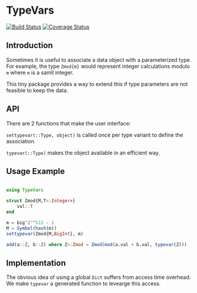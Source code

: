 # TypeVars

[![Build Status][gha-img]][gha-url]     [![Coverage Status][codecov-img]][codecov-url]

## Introduction

Sometimes it is useful to associate a data object with a parameterized type.
For example, the type `Zmod{m}` would represent integer calculations modulo `m`
where `m` is a samll integer.

This tiny package provides a way to extend this if type parameters are not
feasible to keep the data.

## API

There are 2 functions that make the user interface:

`settypevar(::Type, object)` is called once per type variant to define the association.

`typevar(::Type)` makes the object available in an efficient way.

## Usage Example

``` julia

using TypeVars

struct Zmod{M,T<:Integer>}
    val::T
end

m = big"2"^512 - 1
M = Symbol(hash(m))
settypevar(Zmod{M,BigInt}, m)

add(a::Z, b::Z) where Z<:Zmod = Zmod(mod(a.val + b.val, typevar(Z)))
```

## Implementation

The obvious idea of using a global `Dict` suffers from access time overhead.
We make `typevar` a generated function to levearge this access.

[gha-img]: https://github.com/KlausC/TypeVars.jl/workflows/CI/badge.svg
[gha-url]: https://github.com/KlausC/TypeVars.jl/actions?query=workflow%3ACI

[coveral-img]: https://coveralls.io/repos/github/KlausC/TypeVars.jl/badge.svg?branch=main
[coveral-url]: https://coveralls.io/github/KlausC/TypeVars.jl?branch=main
[codecov-img]: https://codecov.io/gh/KlausC/TypeVars.jl/branch/master/graph/badge.svg
[codecov-url]: https://codecov.io/gh/KlausC/TypeVars.jl
